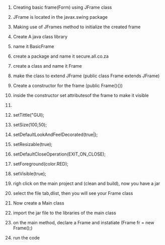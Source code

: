 1. Creating basic frame(Form) using JFrame class
2. JFrame is located in the javax.swing package
3. Making use of JFrames method to initialize the created frame
4. Create A java class library
5. name it BasicFrame
6. create a package and name it secure.all.co.za
7. create a class and name it Frame
8. make the class to extend JFrame (public class Frame extends JFrame)
9. Create a constructor for the frame (public Frame(){})
10. inside the constructor set attributesof the frame to make it visible
10.
1. setTittle("GUI);
2. setSize(100,50);
3. setDefaultLookAndFeelDecorated(true|);
4. setResizable(true);
5. setDefaultCloseOperation(EXIT_ON_CLOSE);
6. setForeground(color.RED);
7. setVisible(true);

11. righ click on the main project and (clean and build), now you have a jar
 12. select the file tab,dlist, then you will see your Frame class

 13. Now create a Main class
 14. import the jar file to the libraries of the main class
 15. on the main method, declare a Frame and instatiate (Frame fr = new Frame();)
 16. run the code

